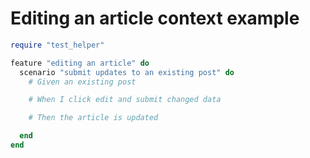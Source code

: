 # Editing an article context example
```ruby
require "test_helper"

feature "editing an article" do
  scenario "submit updates to an existing post" do
    # Given an existing post

    # When I click edit and submit changed data

    # Then the article is updated

  end
end
```
